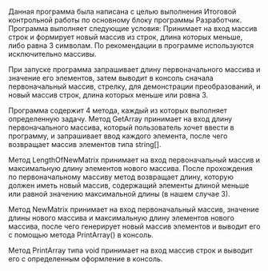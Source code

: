 Данная программа была написана с целью выполнения Итоговой контрольной работы по основному блоку программы Разработчик.
Программа выполняет следующие условия:
Принимает на вход массив строк и формирует новый массив из строк, длина которых меньше, либо равна 3 символам. По рекомендации в программе используются исключительно массивы.

При запуске программа запрашивает длину первоначального массива и значение его элементов, затем выводит в консоль сначала первоначальный массив, стрелку, для демонстрации преобразований, и новый массив строк, длина которых меньше или ровна 3.

Программа содержит 4 метода, каждый из которых выполняет определенную задачу.
Метод GetArray принимает на вход длину первоначального массива, который пользователь хочет ввести в программу, и запрашивает ввод каждого элемента, после чего возвращает массив элементов типа string[].

Метод LengthOfNewMatrix принимает на вход первоначальный массив и максимальную длину элементов нового массива. После прохождения по первоначальному массиву метод возвращает длину, которую должен иметь новый массив, содержащий элементы длиной меньше или равной значению максимальной длины (в нашем случае 3).

Метод NewMatrix принимает на вход первоначальный массив, значение длины нового массива и  максимальную длину  элементов нового массива, после чего генерирует новый массив элементов и выводит его с помощью метода PrintArray() в консоль.

Метод  PrintArray типа void принимает на вход массив строк и выводит его с определенным оформление в консоль.
 
